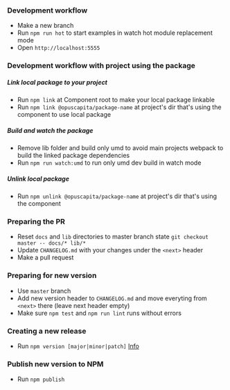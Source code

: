 ### Development workflow
* Make a new branch
* Run `npm run hot` to start examples in watch hot module replacement mode
* Open `http://localhost:5555`

### Development workflow with project using the package
##### Link local package to your project
* Run `npm link` at Component root to make your local package linkable
* Run `npm link @opuscapita/package-name` at project's dir that's using the component to use local package
##### Build and watch the package
* Remove lib folder and build only umd to avoid main projects webpack to build the linked package dependencies
* Run `npm run watch:umd` to run only umd dev build in watch mode
##### Unlink local package
* Run `npm unlink @opuscapita/package-name` at project's dir that's using the component

### Preparing the PR
* Reset `docs` and `lib` directories to master branch state `git checkout master -- docs/* lib/*`
* Update `CHANGELOG.md` with your changes under the `<next>` header
* Make a pull request

### Preparing for new version
* Use `master` branch
* Add new version header to `CHANGELOG.md` and move everyting from `<next>` there (leave next header empty)
* Make sure `npm test` and `npm run lint` runs without errors

### Creating a new release
* Run `npm version [major|minor|patch]` [Info](https://docs.npmjs.com/cli/version)

### Publish new version to NPM
* Run `npm publish`
